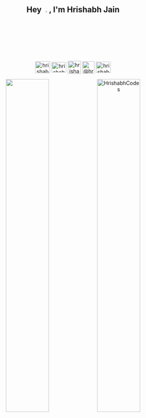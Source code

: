 <h2 align="center">Hey <img src="https://github.com/TheDudeThatCode/TheDudeThatCode/blob/master/Assets/Hi.gif" width="3%" style="margin-top: 2px;">, I'm Hrishabh Jain</h2>

<p align="center">
<a href="https://twitter.com/hrishabhcodes" target="blank"><img align="center" src="https://raw.githubusercontent.com/rahuldkjain/github-profile-readme-generator/master/src/images/icons/Social/twitter.svg" alt="hrishabhcodes" height="32" width="40" /></a>
<a href="https://linkedin.com/in/hrishabh-jain" target="blank"><img align="center" src="https://raw.githubusercontent.com/rahuldkjain/github-profile-readme-generator/master/src/images/icons/Social/linked-in-alt.svg" alt="hrishabh-jain" height="28" width="40" /></a>
<a style="padding-top: 2px;" href="https://www.leetcode.com/hrishabhcodes" target="blank"><img align="center" src="https://upload.wikimedia.org/wikipedia/commons/1/19/LeetCode_logo_black.png" alt="hrishabhcodes" height="35"  /></a>
<a href="https://medium.com/@hrishabhcodes" target="blank"><img align="center" src="https://cdn.iconscout.com/icon/free/png-256/free-medium-3855923-3201557.png?f=webp&w=128" alt="@hrishabhcodes" height="33" width="33" /></a>
<a href="https://instagram.com/hrishabh.hj" target="blank"><img align="center" src="https://raw.githubusercontent.com/rahuldkjain/github-profile-readme-generator/master/src/images/icons/Social/instagram.svg" alt="hrishabh.hj" height="30" width="40" /></a>
</p>

<p align="center">
  <img width="48%" src="https://github-readme-streak-stats.herokuapp.com?user=HrishabhCodes&hide_border=true&date_format=M%20j%5B%2C%20Y%5D)" />
  <img width="48%" src="https://github-readme-stats.vercel.app/api?username=hrishabhcodes&rank_icon=github&hide_border=true" alt="HrishabhCodes" />
</p>

<!-- ![](https://api.visitorbadge.io/api/VisitorHit?user=hrishabhcodes&repo=github-visitors-badge&countColor=00000) -->
<!-- ![](https://komarev.com/ghpvc/?username=hrishabhcodes&color=orange&style=for-the-badge) -->

<!--
**HrishabhCodes/HrishabhCodes** is a ✨ _special_ ✨ repository because its `README.md` (this file) appears on your GitHub profile.

Here are some ideas to get you started:

- 🔭 I’m currently working on ...
- 🌱 I’m currently learning ...
- 👯 I’m looking to collaborate on ...
- 🤔 I’m looking for help with ...
- 💬 Ask me about ...
- 📫 How to reach me: ...
- 😄 Pronouns: ...
- ⚡ Fun fact: ...
-->


